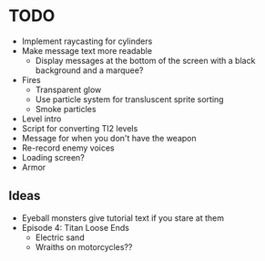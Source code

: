 # TODO
- Implement raycasting for cylinders
- Make message text more readable
  - Display messages at the bottom of the screen with a black background and a marquee?
- Fires
  - Transparent glow
  - Use particle system for transluscent sprite sorting
  - Smoke particles
- Level intro
- Script for converting TI2 levels
- Message for when you don't have the weapon
- Re-record enemy voices
- Loading screen?
- Armor

## Ideas

- Eyeball monsters give tutorial text if you stare at them
- Episode 4: Titan Loose Ends
  - Electric sand
  - Wraiths on motorcycles??

